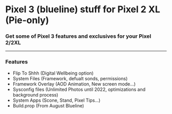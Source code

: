 # Pixel 3 (blueline) stuff for Pixel 2 XL (Pie-only)
### Get some of Pixel 3 features and exclusives for your Pixel 2/2XL
---------------
### Features
- Flip To Shhh (Digital Wellbeing option)
- System Files (Framework, defualt sonds, permissions)
- Framework Overlay (AOD Animation, New screen mode...)
- Sysconfig files (Unlimited Photos until 2022, optimizations and background process)
- System Apps (Scone, Stand, Pixel Tips...)
- Build.prop (From August Blueline)

